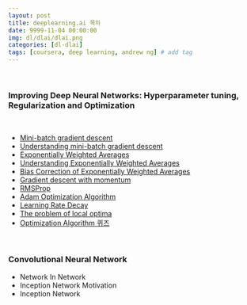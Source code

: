 ```yaml
---
layout: post
title: deeplearning.ai 목차
date: 9999-11-04 00:00:00
img: dl/dlai/dlai.png
categories: [dl-dlai] 
tags: [coursera, deep learning, andrew ng] # add tag
---
```


<br>

### **Improving Deep Neural Networks: Hyperparameter tuning, Regularization and Optimization**

<br>

- [Mini-batch gradient descent](https://gaussian37.github.io/dl-dlai-mini_batch_gradient_descent/)
- [Understanding mini-batch gradient descent](https://gaussian37.github.io/dl-dlai-understanding_mini-batch_gradient_descent/)
- [Exponentially Weighted Averages](https://gaussian37.github.io/dl-dlai-exponentially_weighted_averages/)
- [Understanding Exponentially Weighted Averages](https://gaussian37.github.io/dl-dlai-understanding_exponentially_weighted_averages/)
- [Bias Correction of Exponentially Weighted Averages](https://gaussian37.github.io/dl-dlai-bias_correction_exponentially_weighted_averages/)
- [Gradient descent with momentum](https://gaussian37.github.io/dl-dlai-gradient_descent_with_momentum/)
- [RMSProp](https://gaussian37.github.io/dl-dlai-RMSProp/)
- [Adam Optimization Algorithm](https://gaussian37.github.io/dl-dlai-Adam/)
- [Learning Rate Decay](https://gaussian37.github.io/dl-dlai-learning_rate_decay/)
- [The problem of local optima](https://gaussian37.github.io/dl-dlai-problem_of_local_optima/)
- [Optimization Algorithm 퀴즈](https://gaussian37.github.io/dl-dlai-optimization_algorithm_quiz/)

<br>

### **Convolutional Neural Network**

- Network In Network
- Inception Network Motivation
- Inception Network